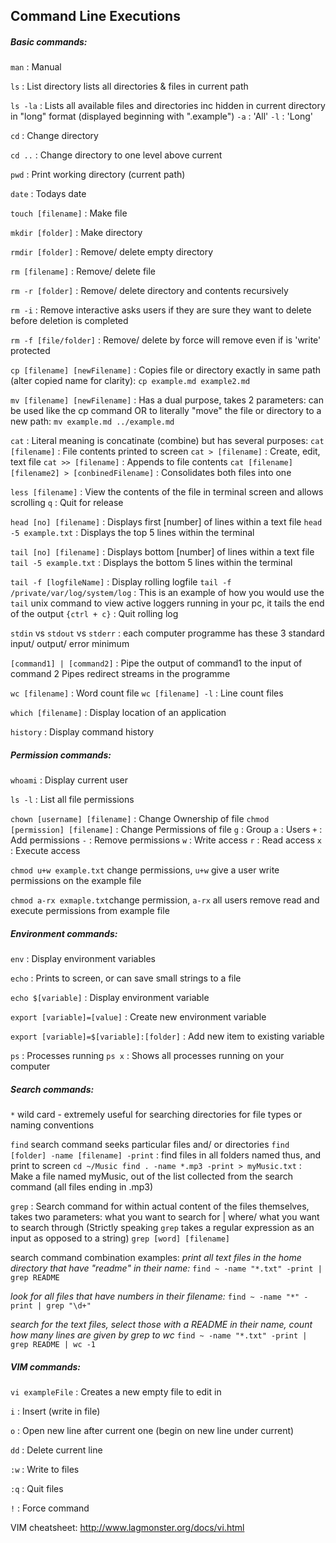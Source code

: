 Command Line Executions
------------------------

##### Basic commands: #####

`man` : Manual

`ls` : List directory
lists all directories & files in current path

`ls -la` : Lists all available files and directories inc hidden
in current directory in "long" format (displayed beginning with ".example")
`-a` : 'All'
`-l` : 'Long'

`cd` : Change directory

`cd ..` : Change directory to one level above current

`pwd` : Print working directory (current path)

`date` : Todays date

`touch [filename]` : Make file

`mkdir [folder]` : Make directory

`rmdir [folder]` : Remove/ delete empty directory

`rm [filename]` : Remove/ delete file

`rm -r [folder]` : Remove/ delete directory and contents recursively

`rm -i` : Remove interactive
asks users if they are sure they want to delete before deletion is completed

`rm -f [file/folder]` : Remove/ delete by force
will remove even if is 'write' protected

`cp [filename] [newFilename]` : Copies file or directory exactly in same path (alter copied name for clarity): `cp example.md example2.md`

`mv [filename] [newFilename]` : Has a dual purpose, takes 2 parameters: can be used like the cp command OR
to literally "move" the file or directory to a new path: `mv example.md ../example.md`

`cat` : Literal meaning is concatinate (combine) but has several purposes:
`cat [filename]` : File contents printed to screen
`cat > [filename]` : Create, edit, text file
`cat >> [filename]` : Appends to file contents
`cat [filename] [filename2] > [conbinedFilename]` : Consolidates both files into one

`less [filename]` : View the contents of the file in terminal screen and allows scrolling
`q` : Quit for release

`head [no] [filename]` : Displays first [number] of lines within a text file
`head -5 example.txt` : Displays the top 5 lines within the terminal

`tail [no] [filename]` : Displays bottom [number] of lines within a text file
`tail -5 example.txt` : Displays the bottom 5 lines within the terminal

`tail -f [logfileName]` : Display rolling logfile
`tail -f /private/var/log/system/log` : This is an example of how you would use the `tail` unix command to view active loggers running in your pc, it tails the end of the output
`{ctrl + c}` : Quit rolling log

`stdin` vs `stdout` vs `stderr` : each computer programme has these 3 standard input/ output/ error minimum

`[command1] | [command2]` : Pipe the output of command1 to the input of command 2
Pipes redirect streams in the programme

`wc [filename]` : Word count file
`wc [filename] -l` : Line count files

`which [filename]` : Display location of an application

`history` : Display command history

##### Permission commands: #####

`whoami` : Display current user

`ls -l` : List all file permissions

`chown [username] [filename]` : Change Ownership of file
`chmod [permission] [filename]` : Change Permissions of file
`g` : Group
`a` : Users
`+` : Add permissions
`-` : Remove permissions
`w` : Write access
`r` : Read access
`x` : Execute access

`chmod u+w example.txt` change permissions, `u+w` give a user write permissions on the example file

`chmod a-rx exmaple.txt`change permission, `a-rx` all users remove read and execute permissions from example file

##### Environment commands: #####

`env` : Display environment variables

`echo` : Prints to screen, or can save small strings to a file

`echo $[variable]` : Display environment variable

`export [variable]=[value]` : Create new environment variable

`export [variable]=$[variable]:[folder]` : Add new item to existing variable

`ps` : Processes running
`ps x` : Shows all processes running on your computer


##### Search commands: #####

` * ` wild card - extremely useful for searching directories for file types or naming conventions

`find` search command seeks particular files and/ or directories
`find [folder] -name [filename] -print` : find files in all folders named thus, and print to screen
`cd ~/Music find . -name *.mp3 -print > myMusic.txt` : Make a file named myMusic, out of the list collected from the search command (all files ending in .mp3)

`grep` : Search command for within actual content of the files themselves, takes two parameters: what you want to search for | where/ what you want to search through (Strictly speaking `grep` takes a regular expression as an input as opposed to a string)
`grep [word] [filename]`

search command combination examples:
*print all text files in the home directory that have "readme" in their name:*
`find ~ -name "*.txt" -print | grep README`

*look for all files that have numbers in their filename:*
`find ~ -name "*" -print | grep "\d+"`

*search for the text files, select those with a README in their name, count how many lines are given by grep to wc*
`find ~ -name "*.txt" -print | grep README | wc -1`


##### VIM commands: #####

`vi exampleFile` : Creates a new empty file to edit in

`i` : Insert (write in file)

`o` : Open new line after current one (begin on new line under current)

`dd` : Delete current line

`:w` : Write to files

`:q` : Quit files

`!` : Force command

VIM cheatsheet: http://www.lagmonster.org/docs/vi.html
